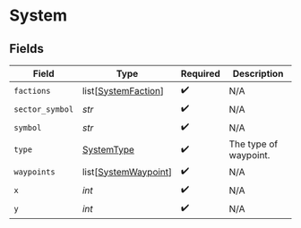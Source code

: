 # System


## Fields

| Field                                                         | Type                                                          | Required                                                      | Description                                                   |
| ------------------------------------------------------------- | ------------------------------------------------------------- | ------------------------------------------------------------- | ------------------------------------------------------------- |
| `factions`                                                    | list[[SystemFaction](../../models/shared/systemfaction.md)]   | :heavy_check_mark:                                            | N/A                                                           |
| `sector_symbol`                                               | *str*                                                         | :heavy_check_mark:                                            | N/A                                                           |
| `symbol`                                                      | *str*                                                         | :heavy_check_mark:                                            | N/A                                                           |
| `type`                                                        | [SystemType](../../models/shared/systemtype.md)               | :heavy_check_mark:                                            | The type of waypoint.                                         |
| `waypoints`                                                   | list[[SystemWaypoint](../../models/shared/systemwaypoint.md)] | :heavy_check_mark:                                            | N/A                                                           |
| `x`                                                           | *int*                                                         | :heavy_check_mark:                                            | N/A                                                           |
| `y`                                                           | *int*                                                         | :heavy_check_mark:                                            | N/A                                                           |